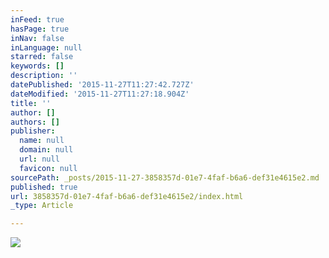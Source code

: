 ```yaml
---
inFeed: true
hasPage: true
inNav: false
inLanguage: null
starred: false
keywords: []
description: ''
datePublished: '2015-11-27T11:27:42.727Z'
dateModified: '2015-11-27T11:27:18.904Z'
title: ''
author: []
authors: []
publisher:
  name: null
  domain: null
  url: null
  favicon: null
sourcePath: _posts/2015-11-27-3858357d-01e7-4faf-b6a6-def31e4615e2.md
published: true
url: 3858357d-01e7-4faf-b6a6-def31e4615e2/index.html
_type: Article

---
```

![](https://the-grid-user-content.s3-us-west-2.amazonaws.com/290aef25-5953-4461-a06c-db68ef744422.jpg)